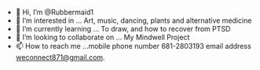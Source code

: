 - 👋 Hi, I’m @Rubbermaid1
- 👀 I’m interested in ... Art, music, dancing, plants and alternative medicine
- 🌱 I’m currently learning ... To draw, and how to recover from PTSD 
- 💞️ I’m looking to collaborate on ... My Mindwell Project
- 📫 How to reach me ...mobile phone number 681-2803193 email address weconnect871@gmail.com. 

<!---
Rubbermaid1/Rubbermaid1 is a ✨ special ✨ repository because its `README.md` (this file) appears on your GitHub profile.
You can click the Preview link to take a look at your changes.
--->
